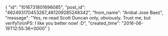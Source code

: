  {
   "id": "1016731801696085",
   "post_id": "462493170453287_481209285248342",
   "from_name": "Anibal Jose Baez",
   "message": "Yes, re-read Scott Duncan only, obviously. Trust me, but verify!\n\nPS: I like you better now! :D",
   "created_time": "2016-06-19T12:55:36+0000"
 }

